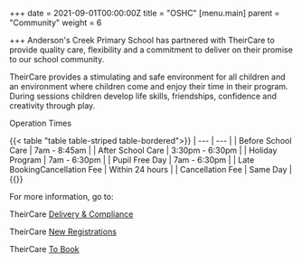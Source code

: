 +++
date = 2021-09-01T00:00:00Z
title = "OSHC"
[menu.main]
parent = "Community"
weight = 6

+++
Anderson's Creek Primary School has partnered with TheirCare to provide quality care, flexibility and a commitment to deliver on their promise to our school community.

TheirCare provides a stimulating and safe environment for all children and an environment where children come and enjoy their time in their program. During sessions children develop life skills, friendships, confidence and creativity through play.

 Operation Times

{{< table "table table-striped table-bordered">}}
| --- | --- |
| Before School Care | 7am - 8:45am |
| After School Care | 3:30pm - 6:30pm |
| Holiday Program | 7am - 6:30pm |
| Pupil Free Day | 7am - 6:30pm |
| Late BookingCancellation Fee | Within 24 hours |
| Cancellation Fee | Same Day |
{{</table>}}

For more information, go to:

TheirCare [Delivery & Compliance](https://theircare.com.au/how-we-deliver/delivery-and-compliance/)

TheirCare [New Registrations](https://theircare.com.au/registration/)

TheirCare [To Book](https://theircare.fullybookedccms.com.au/family/login;jsessionid=69564DA768B3A15BF54C5912B6FA4ED3)